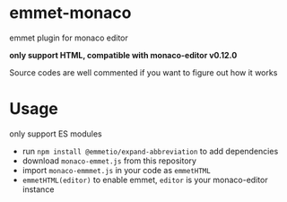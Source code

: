 # emmet-monaco
emmet plugin for monaco editor

**only support HTML, compatible with monaco-editor v0.12.0**

Source codes are well commented if you want to figure out how it works

# Usage
only support ES modules

- run `npm install @emmetio/expand-abbreviation` to add dependencies
- download `monaco-emmet.js` from this repository
- import `monaco-emmmet.js` in your code as `emmetHTML`
- `emmetHTML(editor)` to enable emmet, `editor` is your monaco-editor instance

